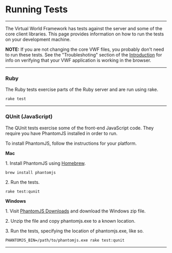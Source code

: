 Running Tests
===================
-------------------

The Virtual World Framework has tests against the server and some of the core client libraries. This page provides information on how to run the tests on your development machine.

**NOTE:** If you are not changing the core VWF files, you probably don't need to run these tests. See the "Troubleshoting" section of the [Introduction](introduction.html) for info on verifying that your VWF application is working in the browser.

-------------------

### Ruby

The Ruby tests exercise parts of the Ruby server and are run using rake.

    rake test

-------------------

### QUnit (JavaScript)

The QUnit tests exercise some of the front-end JavaScript code. They require you have PhantomJS installed in order to run.

To install PhantomJS, follow the instructions for your platform.

**Mac**

1\. Install PhantomJS using [Homebrew](http://brew.sh/).

~~~
brew install phantomjs
~~~

2\. Run the tests.

~~~
rake test:qunit
~~~

**Windows**


1\. Visit [PhantomJS Downloads](http://phantomjs.org/download.html) and download the Windows zip file. 

2\. Unzip the file and copy phantomjs.exe to a known location.

3\. Run the tests, specifying the location of phantomjs.exe, like so.

~~~
PHANTOMJS_BIN=/path/to/phantomjs.exe rake test:qunit
~~~

-------------------